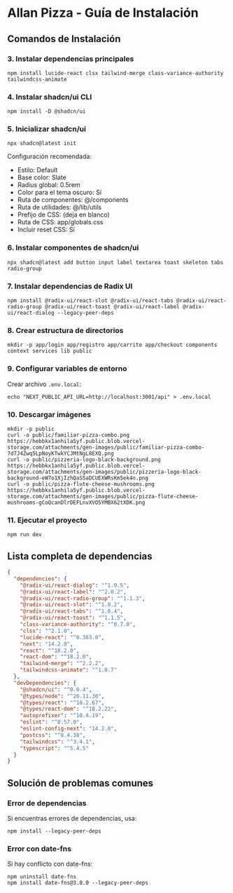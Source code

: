 # Allan Pizza - Guía de Instalación

## Comandos de Instalación

### 3. Instalar dependencias principales

```shellscript
npm install lucide-react clsx tailwind-merge class-variance-authority tailwindcss-animate
```

### 4. Instalar shadcn/ui CLI

```shellscript
npm install -D @shadcn/ui
```

### 5. Inicializar shadcn/ui

```shellscript
npx shadcn@latest init
```

Configuración recomendada:

- Estilo: Default
- Base color: Slate
- Radius global: 0.5rem
- Color para el tema oscuro: Sí
- Ruta de componentes: @/components
- Ruta de utilidades: @/lib/utils
- Prefijo de CSS: (deja en blanco)
- Ruta de CSS: app/globals.css
- Incluir reset CSS: Sí


### 6. Instalar componentes de shadcn/ui

```shellscript
npx shadcn@latest add button input label textarea toast skeleton tabs radio-group
```

### 7. Instalar dependencias de Radix UI

```shellscript
npm install @radix-ui/react-slot @radix-ui/react-tabs @radix-ui/react-radio-group @radix-ui/react-toast @radix-ui/react-label @radix-ui/react-dialog --legacy-peer-deps
```

### 8. Crear estructura de directorios

```shellscript
mkdir -p app/login app/registro app/carrito app/checkout components context services lib public
```

### 9. Configurar variables de entorno

Crear archivo `.env.local`:

```shellscript
echo "NEXT_PUBLIC_API_URL=http://localhost:3001/api" > .env.local
```

### 10. Descargar imágenes

```shellscript
mkdir -p public
curl -o public/familiar-pizza-combo.png https://hebbkx1anhila5yf.public.blob.vercel-storage.com/attachments/gen-images/public/familiar-pizza-combo-7d7J4Zwq5LpNoyKTwkYCJMtNgL8EXQ.png
curl -o public/pizzeria-logo-black-background.png https://hebbkx1anhila5yf.public.blob.vercel-storage.com/attachments/gen-images/public/pizzeria-logo-black-background-eW7o1XjIzhQaSSaDCUEXWRsKm5ek4n.png
curl -o public/pizza-flute-cheese-mushrooms.png https://hebbkx1anhila5yf.public.blob.vercel-storage.com/attachments/gen-images/public/pizza-flute-cheese-mushrooms-gCoQcanDlrDEFLnvXVO5YMBX62tXDK.png
```

### 11. Ejecutar el proyecto

```shellscript
npm run dev
```

## Lista completa de dependencias

```json
{
  "dependencies": {
    "@radix-ui/react-dialog": "^1.0.5",
    "@radix-ui/react-label": "^2.0.2",
    "@radix-ui/react-radio-group": "^1.1.3",
    "@radix-ui/react-slot": "^1.0.2",
    "@radix-ui/react-tabs": "^1.0.4",
    "@radix-ui/react-toast": "^1.1.5",
    "class-variance-authority": "^0.7.0",
    "clsx": "^2.1.0",
    "lucide-react": "^0.363.0",
    "next": "14.2.0",
    "react": "^18.2.0",
    "react-dom": "^18.2.0",
    "tailwind-merge": "^2.2.2",
    "tailwindcss-animate": "^1.0.7"
  },
  "devDependencies": {
    "@shadcn/ui": "^0.0.4",
    "@types/node": "^20.11.30",
    "@types/react": "^18.2.67",
    "@types/react-dom": "^18.2.22",
    "autoprefixer": "^10.4.19",
    "eslint": "^8.57.0",
    "eslint-config-next": "14.2.0",
    "postcss": "^8.4.38",
    "tailwindcss": "^3.4.1",
    "typescript": "^5.4.5"
  }
}
```

## Solución de problemas comunes

### Error de dependencias

Si encuentras errores de dependencias, usa:

```shellscript
npm install --legacy-peer-deps
```

### Error con date-fns

Si hay conflicto con date-fns:

```shellscript
npm uninstall date-fns
npm install date-fns@3.0.0 --legacy-peer-deps
```

